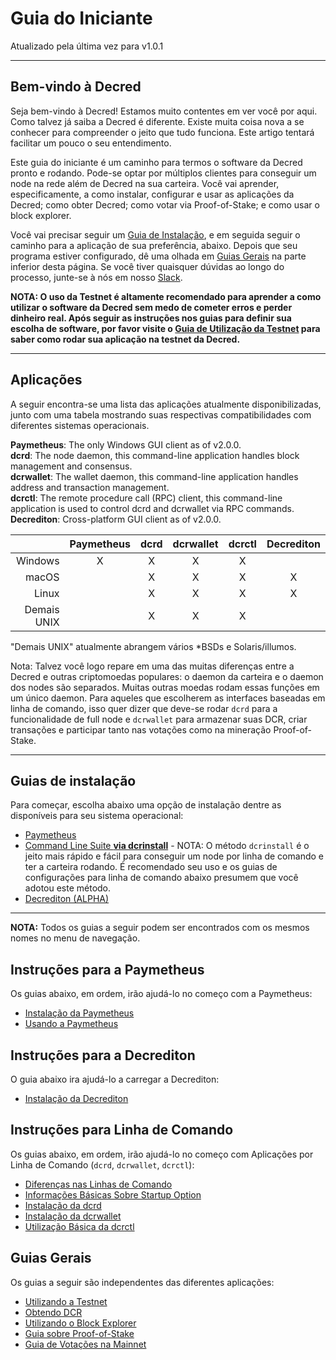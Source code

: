 # Guia do Iniciante

Atualizado pela última vez para v1.0.1

---

## Bem-vindo à Decred  

Seja bem-vindo à Decred! Estamos muito contentes em ver você por aqui. Como talvez já saiba a Decred é diferente. Existe muita coisa nova a se conhecer para compreender o jeito que tudo funciona. Este artigo tentará facilitar um pouco o seu entendimento.

Este guia do iniciante é um caminho para termos o software da Decred pronto e rodando. Pode-se optar por múltiplos clientes para conseguir um node na rede além de Decred na sua carteira. Você vai aprender, especificamente, a como instalar, configurar e usar as aplicações da Decred; como obter Decred; como votar via Proof-of-Stake; e como usar o block explorer.

Você vai precisar seguir um [Guia de Instalação](#guias-de-instalacao), e em seguida seguir o caminho para a aplicação de sua preferência, abaixo. Depois que seu programa estiver configurado, dê uma olhada em [Guias Gerais](#guias-gerais) na parte inferior desta página. Se você tiver quaisquer dúvidas ao longo do processo, junte-se à nós em nosso [Slack](/support-directory.md#join-us-on-slack).

**NOTA: O uso da Testnet é altamente recomendado para aprender a como utilizar o software da Decred sem medo de cometer erros e perder dinheiro real. Após seguir as instruções nos guias para definir sua escolha de software, por favor visite o [Guia de Utilização da Testnet](/getting-started/using-testnet.md) para saber como rodar sua aplicação na testnet da Decred.**

---

## Aplicações

A seguir encontra-se uma lista das aplicações atualmente disponibilizadas, junto com uma tabela mostrando suas respectivas compatibilidades com diferentes sistemas operacionais.

**Paymetheus**: The only Windows GUI client as of v2.0.0. <br />
**dcrd**: The node daemon, this command-line application handles block management and consensus. <br />
**dcrwallet**: The wallet daemon, this command-line application handles address and transaction management. <br />
**dcrctl**: The remote procedure call (RPC) client, this command-line application is used to control dcrd and dcrwallet via RPC commands. <br />
**Decrediton**: Cross-platform GUI client as of v2.0.0.

|           | Paymetheus | dcrd | dcrwallet | dcrctl | Decrediton |
| ---------:|:----------:|:----:|:---------:|:------:|:-----------:|
| Windows   | X          | X    | X         | X      |             |
| macOS     |            | X    | X         | X      | X           |
| Linux     |            | X    | X         | X      | X           |
| Demais UNIX|            | X    | X         | X      |             |

"Demais UNIX" atualmente abrangem vários *BSDs e Solaris/illumos.

Nota: Talvez você logo repare em uma das muitas diferenças entre a Decred e outras 
criptomoedas populares: o daemon da carteira e o daemon dos nodes são separados.
Muitas outras moedas rodam essas funções em um único daemon.
Para aqueles que escolherem as interfaces baseadas em linha de comando, isso quer dizer que deve-se
rodar `dcrd` para a funcionalidade de full node e `dcrwallet` para armazenar  suas DCR,
criar transações e participar tanto nas votações como na mineração Proof-of-Stake.

---

## Guias de instalação

Para começar, escolha abaixo uma opção de instalação dentre as disponíveis para seu sistema operacional:

* [Paymetheus](/getting-started/user-guides/paymetheus.md)
* [Command Line Suite **via dcrinstall**](/getting-started/user-guides/cli-installation.md) - NOTA: O método `dcrinstall` é o jeito mais rápido e fácil para conseguir um node por linha de comando e ter a carteira rodando. É recomendado seu uso e os guias de configurações para linha de comando abaixo presumem que você adotou este método.
* [Decrediton (ALPHA)](/getting-started/user-guides/decrediton-setup.md)

---

**NOTA:** Todos os guias a seguir podem ser encontrados com os mesmos nomes no menu de navegação.

## Instruções para a Paymetheus

Os guias abaixo, em ordem, irão ajudá-lo no começo com a Paymetheus: 

* [Instalação da Paymetheus ](/getting-started/user-guides/paymetheus.md)
* [Usando a Paymetheus](/getting-started/user-guides/using-paymetheus.md)

## Instruções para a Decrediton

O guia abaixo ira ajudá-lo a carregar a Decrediton:

* [Instalação da Decrediton](/getting-started/user-guides/decrediton-setup.md)

## Instruções para Linha de Comando

Os guias abaixo, em ordem, irão ajudá-lo no começo com Aplicações por Linha de Comando (`dcrd`, `dcrwallet`, `dcrctl`):

* [Diferenças nas Linhas de Comando](/getting-started/cli-differences.md)
* [Informações Básicas Sobre Startup Option ](/getting-started/startup-basics.md)
* [Instalação da dcrd](/getting-started/user-guides/dcrd-setup.md)
* [Instalação da dcrwallet](/getting-started/user-guides/dcrwallet-setup.md)
* [Utilização Básica da dcrctl](/getting-started/user-guides/dcrctl-basics.md)

## Guias Gerais

Os guias a seguir são independentes das diferentes aplicações:

* [Utilizando a Testnet](/getting-started/using-testnet.md)
* [Obtendo DCR](/getting-started/obtaining-dcr.md)
* [Utilizando o Block Explorer](/getting-started/using-the-block-explorer.md)
* [Guia sobre Proof-of-Stake](/mining/proof-of-stake.md)
* [Guia de Votações na Mainnet](/getting-started/user-guides/agenda-voting.md)
